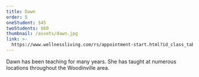```yaml
---
title: Dawn
order: 5
oneStudent: $45
twoStudents: $60
thumbnail: /assets/dawn.jpg
link: >-
  https://www.wellnessliving.com/rs/appointment-start.html?id_class_tab=3&k_business=248418&k_class_tab=14360&k_service=90249
---
```

Dawn has been teaching for many years.  She has taught at numerous locations throughout the Woodinville area.  

